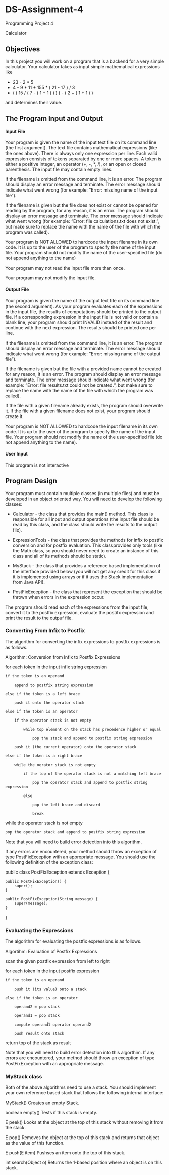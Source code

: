 # DS-Assignment-4

Programming Project 4

Calculator

## Objectives

In this project you will work on a program that is a backend for a very simple calculator. Your calculator takes as input simple mathematical expressions like
	
  * 23 - 2 * 5
  * 4 - 9 * 11 + 155 * ( 21 - 17 ) / 3
  * ( ( 15 / ( 7 - ( 1 + 1 ) ) ) ) - ( 2 + ( 1 + 1 ) )

and determines their value. 

## The Program Input and Output

#### Input File

Your program is given the name of the input text file on its command line (the first argument). The text file contains mathematical expressions (like the ones above). There is always only one expression per line. Each valid expression consists of tokens separated by one or more spaces. A token is either a positive integer, an operator (+, -, *, /), or an open or closed parenthesis. The input file may contain empty lines. 

If the filename is omitted from the command line, it is an error. The program should display an error message and terminate. The error message should indicate what went wrong (for example: ”Error: missing name of the input file”).

If the filename is given but the file does not exist or cannot be opened for reading by the program, for any reason, it is an error. The program should display an error message and terminate. The error message should indicate what went wrong (for example: ”Error: file calculations.txt does not exist.”, but make sure to replace the name with the name of the file with which the program was called).

Your program is NOT ALLOWED to hardcode the input filename in its own code. It is up to the user of the program to specify the name of the input file. Your program should not modify the name of the user-specified file (do not append anything to the name)

Your program may not read the input file more than once.

Your program may not modify the input file.

#### Output File

Your program is given the name of the output text file on its command line (the second argument). As your program evaluates each of the expressions in the input file, the results of computations should be printed to the output file. If a corresponding expression in the input file is not valid or contain a blank line, your program should print INVALID instead of the result and continue with the next expression. The results should be printed one per line.

If the filename is omitted from the command line, it is an error. The program should display an error message and terminate. The error message should indicate what went wrong (for example: ”Error: missing name of the output file”).

If the filename is given but the file with a provided name cannot be created for any reason, it is an error. The program should display an error message and terminate. The error message should indicate what went wrong (for example: ”Error: file results.txt could not be created.”, but make sure to replace the name with the name of the file with which the program was called).

If the file with a given filename already exists, the program should overwrite it. If the file with a given filename does not exist, your program should create it.

Your program is NOT ALLOWED to hardcode the input filename in its own code. It is up to the user of the program to specify the name of the input file. Your program should not modify the name of the user-specified file (do not append anything to the name).

#### User Input

This program is not interactive 

## Program Design

Your program must contain multiple classes (in multiple files) and must be developed in an object oriented way. You will need to develop the following classes:

  * Calculator - the class that provides the main() method. This class is responsible for all input and output operations (the input file should be read by this class, and the class should write the results to the output file).

  * ExpressionTools - the class that provides the methods for infix to postfix conversion and for postfix evaluation. This classprovides only tools (like the Math class, so you should never need to create an instance of this class and all of its methods should be static).

  * MyStack - the class that provides a reference based implementation of the interface provided below (you will not get any credit for this class if it is implemented using arrays or if it uses the Stack implementation from Java API).

  * PostFixException - the class that represent the exception that should be thrown when errors in the expression occur.

The program should read each of the expressions from the input file, convert it to the postfix expression, evaluate the postifx expression and print the result to the outpuf file. 

### Converting From Infix to Postfix

The algorithm for converting the infix expressions to postfix expressions is as follows.

Algorithm: Conversion from Infix to Postfix Expressions

  for each token in the input infix string expression

  	if the token is an operand
  
  		append to postfix string expression
  
  	else if the token is a left brace
  
  		push it onto the operator stack
  
  	else if the token is an operator
  
  		if the operator stack is not empty
  
  			while top element on the stack has precedence higher or equal
  
				pop the stack and append to postfix string expression
  		
  		push it (the current operator) onto the operator stack
  	
  	else if the token is a right brace
  	
  		while the oerator stack is not empty
  	
  			if the top of the operator stack is not a matching left brace
  	
  				pop the operator stack and append to postfix string expression
  	
  			else
  	
  				pop the left brace and discard
  	
  				break
  
  while the operator stack is not empty
  
  	pop the operator stack and append to postfix string expression

Note that you will need to build error detection into this algorithm.

If any errors are encountered, your method should throw an exception of type PostFixException with an appropriate message. You should use the following definition of the exception class:

public class PostFixException extends Exception {

	public PostFixException() {
		super();
	}

	public PostFixException(String message) {
		super(message);
	}
}

### Evaluating the Expressions

The algorithm for evaluating the postfix expressions is as follows.

Algortihm: Evaluation of Postfix Expressions

  scan the given postfix expression from left to right

  for each token in the input postfix expression

  	if the token is an operand

  		push it (its value) onto a stack

  	else if the token is an operator

  		operand2 = pop stack

  		operand1 = pop stack

  		compute operand1 operator operand2

  		push result onto stack

  return top of the stack as result

Note that you will need to build error detection into this algorthim. If any errors are encountered, your method should throw an exception of type PostFixException with an appropriate message. 

### MyStack class

Both of the above algorithms need to use a stack. You should implement your own reference based stack that follows the following internal interface:

MyStack() Creates an empty Stack.

boolean empty() Tests if this stack is empty.

E    peek() Looks at the object at the top of this stack without removing it from the stack.

E    pop() Removes the object at the top of this stack and returns that object as the value of this function.

E    push(E item) Pushses an item onto the top of this stack.

int    search(Object o) Returns the 1-based position where an object is on this stack.     


